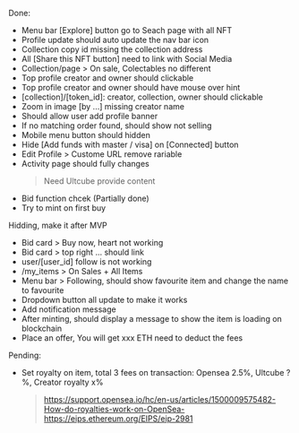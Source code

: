 Done:
- Menu bar [Explore] button go to Seach page with all NFT
- Profile update should auto update the nav bar icon
- Collection copy id missing the collection address
- All [Share this NFT button] need to link with Social Media
- Collection/page > On sale, Colectables no different
- Top profile creator and owner should clickable
- Top profile creator and owner should have mouse over hint
- [collection]/[token_id]: creator, collection, owner should clickable
- Zoom in image [by ...] missing creator name
- Should allow user add profile banner
- If no matching order found, should show not selling
- Mobile menu button should hidden
- Hide [Add funds with master / visa] on [Connected] button
- Edit Profile > Custome URL remove rariable
- Activity page should fully changes
  > Need Ultcube provide content
- Bid function chcek (Partially done)
- Try to mint on first buy

Hidding, make it after MVP
- Bid card > Buy now, heart not working
- Bid card > top right ... should link
- user/[user_id] follow is not working
- /my_items > On Sales + All Items
- Menu bar > Following, should show favourite item and change the name to favourite
- Dropdown button all update to make it works
- Add notification message
- After minting, should display a message to show the item is loading on blockchain
- Place an offer, You will get xxx ETH need to deduct the fees

Pending:
- Set royalty on item, total 3 fees on transaction: Opensea 2.5%, Ultcube ?%, Creator royalty x%
  > https://support.opensea.io/hc/en-us/articles/1500009575482-How-do-royalties-work-on-OpenSea-
  > https://eips.ethereum.org/EIPS/eip-2981
